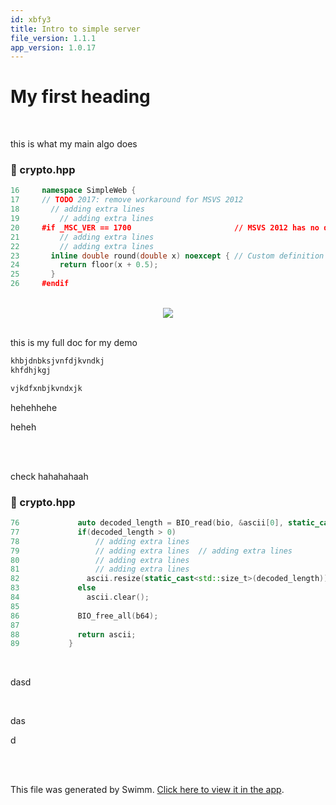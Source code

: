 ```yaml
---
id: xbfy3
title: Intro to simple server
file_version: 1.1.1
app_version: 1.0.17
---
```


# My first heading

<br/>

this is what my main algo does
<!-- NOTE-swimm-snippet: the lines below link your snippet to Swimm -->
### 📄 crypto.hpp
```c++
16     namespace SimpleWeb {
17     // TODO 2017: remove workaround for MSVS 2012
18       // adding extra lines
19         // adding extra lines
20     #if _MSC_VER == 1700                       // MSVS 2012 has no definition for round()
21         // adding extra lines
22         // adding extra lines
23       inline double round(double x) noexcept { // Custom definition of round() for positive numbers
24         return floor(x + 0.5);
25       }
26     #endif
```

<br/>

<div align="center"><img src="https://firebasestorage.googleapis.com/v0/b/swimmio-content/o/repositories%2FZ2l0aHViJTNBJTNBU2ltcGxlLVdlYi1TZXJ2ZXIlM0ElM0FnZ3lvZ2c%3D%2F09996e26-9dc9-4da9-a2ba-96ecaa0d6350.jpeg?alt=media&token=f8d0dd9d-bad7-4fef-aa01-844777f2e5a6" style="width:'50%'"/></div>

<br/>

this is my full doc for my demo

```c
khbjdnbksjvnfdjkvndkj
khfdhjkgj

vjkdfxnbjkvndxjk
```

hehehhehe

heheh

<br/>

<br/>

check hahahahaah
<!-- NOTE-swimm-snippet: the lines below link your snippet to Swimm -->
### 📄 crypto.hpp
```c++
76             auto decoded_length = BIO_read(bio, &ascii[0], static_cast<int>(ascii.size()));
77             if(decoded_length > 0)
78                 // adding extra lines
79                 // adding extra lines  // adding extra lines
80                 // adding extra lines
81                 // adding extra lines
82               ascii.resize(static_cast<std::size_t>(decoded_length));
83             else
84               ascii.clear();
85     
86             BIO_free_all(b64);
87     
88             return ascii;
89           }
```

<br/>

dasd

<br/>

das

d

<br/>

<br/>

This file was generated by Swimm. [Click here to view it in the app](https://app.swimm.io/repos/Z2l0aHViJTNBJTNBU2ltcGxlLVdlYi1TZXJ2ZXIlM0ElM0FnZ3lvZ2c=/docs/xbfy3).
